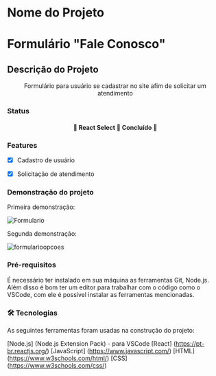 # Nome do Projeto

<h1 align="cemter">Formulário "Fale Conosco"</h1>


## Descrição do Projeto

<p align="center">Formulário para usuário se cadastrar no site afim de solicitar um  atendimento</p>

### Status

<h4 align="center"> 
	🚧  React Select 🚀 Concluído 🚧
</h4>

### Features

- [X] Cadastro de usuário
- [X] Solicitação de atendimento


### Demonstração do projeto
<p> Primeira demonstração:</p>

![Formulario](https://user-images.githubusercontent.com/97310352/148681996-5e7fa190-bfb2-4b82-a281-b33c079e6d2e.png)

<p> Segunda demonstração:</p>

![formularioopcoes](https://user-images.githubusercontent.com/97310352/148682017-98837b5d-a7f6-4bdf-a0f6-e0e106d9c50c.png)

### Pré-requisitos

É necessário ter instalado em sua máquina as ferramentas Git, Node.js.
Além disso é bom ter um editor para trabalhar com o código como o VSCode, com ele é possível instalar as ferramentas mencionadas.

### 🛠 Tecnologias
As seguintes ferramentas foram usadas na construção do projeto:

[Node.js] (Node.js Extension Pack) - para VSCode
[React] (https://pt-br.reactjs.org/)
[JavaScript] (https://www.javascript.com/)
[HTML] (https://www.w3schools.com/html/)
[CSS] (https://www.w3schools.com/css/)

